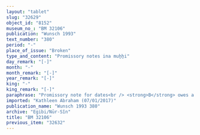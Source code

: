 ```yaml
---
layout: "tablet"
slug: "32629"
object_id: "8152"
museum_no_: "BM 32106"
publication: "Wunsch 1993"
text_number: "380"
period: "-"
place_of_issue: "Broken"
type_and_content: "Promissory notes ina muẖẖi"
day_remark: "[-]"
month: "-"
month_remark: "[-]"
year_remark: "[-]"
king: "-"
king_remark: "[-]"
paraphrase: "Promissory note for dates<br /> <strong>B</strong> owes a broken amount of dates to <strong>A</strong>, to be delivered in their full amount (<em>gamru</em>) and in one payment in Arahsamna (VIII) at the Borsippa canal. The debtor is prevented from giving anything to someone else without the creditor&#39;s consent (<em>&scaron;a lā</em>). Names of 4 witnesses but the scribe&#39;s name is broken off.<br /> <br /> <strong>A</strong> = Iddin-Marduk/Iqī&scaron;āya//Nūr-S&icirc;n; <strong>B</strong> = Tayyālu/Rahiannu"
imported: "Kathleen Abraham (07/01/2017)"
publication_name: "Wunsch 1993 380"
archive: "Egibi/Nūr-Sîn"
title: "BM 32106"
previous_item: "32632"
---
```

